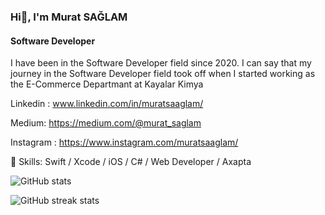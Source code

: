 ### Hi👋, I'm Murat SAĞLAM
#### Software Developer

I have been in the Software Developer field since 2020. I can say that my journey in the Software Developer field took off when I started working as the E-Commerce Departmant at Kayalar Kimya

Linkedin : www.linkedin.com/in/muratsaaglam/

Medium: https://medium.com/@murat_saglam

Instagram : https://www.instagram.com/muratsaaglam/ 


🔭 Skills: Swift / Xcode / iOS / C# / Web Developer / Axapta


![GitHub stats](https://github-readme-stats.vercel.app/api?username=muratsaaglam&show_icons=true)  

![GitHub streak stats](https://github-readme-streak-stats.herokuapp.com/?user=muratsaaglam)  
